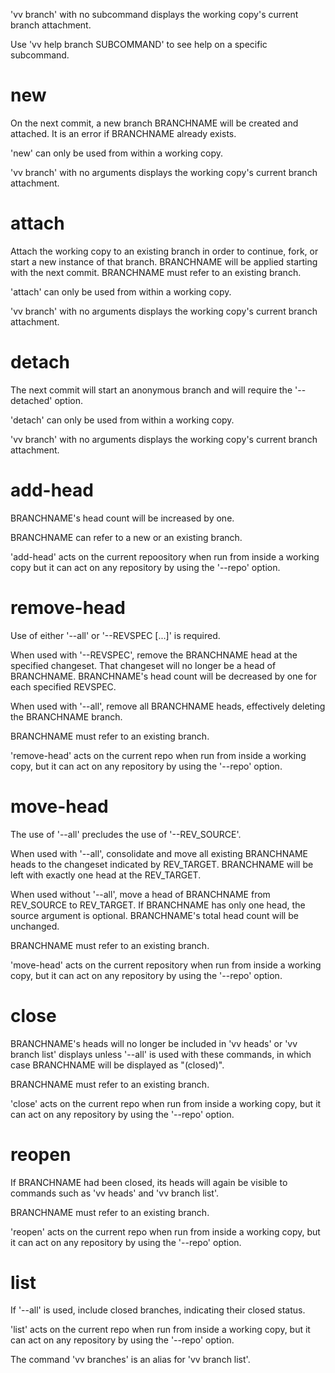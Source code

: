 'vv branch' with no subcommand displays the working copy's current branch attachment.

Use 'vv help branch SUBCOMMAND' to see help on a specific subcommand.

new
===

On the next commit, a new branch BRANCHNAME will be created and attached. It is an error if BRANCHNAME already exists. 

'new' can only be used from within a working copy.

'vv branch' with no arguments displays the working copy's current branch attachment.

attach
===

Attach the working copy to an existing branch in order to continue, fork, or 
start a new instance of that branch. BRANCHNAME will be applied starting with 
the next commit. BRANCHNAME must refer to an existing branch. 

'attach' can only be used from within a working copy.

'vv branch' with no arguments displays the working copy's current branch attachment.

detach
===

The next commit will start an anonymous branch and will require the 
'--detached' option. 

'detach' can only be used from within a working copy.

'vv branch' with no arguments displays the working copy's current branch attachment.

add-head
===

BRANCHNAME's head count will be increased by one.

BRANCHNAME can refer to a new or an existing branch.

'add-head' acts on the current repoository when run from inside a working copy but it can act on any repository by using the '--repo' option.

remove-head
===

Use of either '--all' or '--REVSPEC [...]' is required.

When used with '--REVSPEC', remove the BRANCHNAME head at the specified changeset. That changeset will no 
longer be a head of BRANCHNAME. BRANCHNAME's head count will be decreased by one for each specified REVSPEC. 

When used with '--all', remove all BRANCHNAME heads, effectively deleting the BRANCHNAME branch. 

BRANCHNAME must refer to an existing branch. 

'remove-head' acts on the current repo when run from inside a working copy, but it can act on any repository by using the '--repo' option.

move-head
===

The use of '--all' precludes the use of '--REV_SOURCE'.

When used with '--all', consolidate and move all existing BRANCHNAME heads to the changeset indicated by REV_TARGET. BRANCHNAME will be left with exactly one head at the REV_TARGET.

When used without '--all', move a head of BRANCHNAME from REV_SOURCE to 
REV_TARGET. If BRANCHNAME has only one head, the source argument is optional. BRANCHNAME's total head count will be unchanged.

BRANCHNAME must refer to an existing branch. 

'move-head' acts on the current repository when run from inside a working copy, but it can act on any repository by using the '--repo' option.

close
===

BRANCHNAME's heads will no longer be included in 'vv heads' or 'vv branch list' displays unless '--all' is used with these commands, in which case BRANCHNAME will be displayed as "(closed)".

BRANCHNAME must refer to an existing branch. 

'close' acts on the current repo when run from inside a working copy, but it can act on any repository by using the '--repo' option.

reopen
===

If BRANCHNAME had been closed, its heads will again be visible to 
commands such as 'vv heads' and 'vv branch list'.

BRANCHNAME must refer to an existing branch.

'reopen' acts on the current repo when run from inside a working copy, but it can act on any repository by using the '--repo' option.

list
===

If '--all' is used, include closed branches, indicating their closed 
status.  

'list' acts on the current repo when run from inside a working copy, but it can act on any repository by using the '--repo' option.

The command 'vv branches' is an alias for 'vv branch list'.
